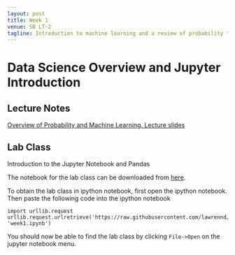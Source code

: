 ```yaml
---
layout: post
title: Week 1
venue: SB LT-2
tagline: Introduction to machine learning and a review of probability theory
---
```


Data Science Overview and Jupyter Introduction
==============================================

Lecture Notes
-------------

[Overview of Probability and Machine Learning. Lecture slides](./assets/w1_probability.pdf)

Lab Class
---------

Introduction to the Jupyter Notebook and Pandas

The notebook for the lab class can be downloaded from
[here](http://nbviewer.ipython.org/github/lawrennd/mlai2015/blob/master/week1.ipynb).

To obtain the lab class in ipython notebook, first open the ipython
notebook. Then paste the following code into the ipython notebook

    import urllib.request
    urllib.request.urlretrieve('https://raw.githubusercontent.com/lawrennd/mlai2015/master/week1.ipynb', 'week1.ipynb')

You should now be able to find the lab class by clicking `File->Open` on
the jupyter notebook menu.

